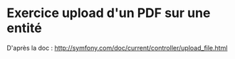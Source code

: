 # Exercice upload d'un PDF sur une entité

D'après la doc : http://symfony.com/doc/current/controller/upload_file.html
